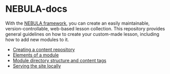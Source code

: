 # NEBULA-docs
With the [NEBULA framework](https://github.com/esciencecenter-digital-skills/NEBULA), you can create an easily maintainable, version-controllable, web-based lesson collection. This repository provides general guidelines on how to create your custom-made lesson, including how to add new modules to it.

- [Creating a content repository](content-repo-instantiation.md)
- [Elements of a module](module-elements.md)
- [Module directory structure and content tags](module-dir-structure.md)
- [Serving the site locally](local-rendering.md)





